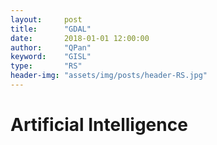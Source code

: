 ```yaml
---
layout:     post
title:      "GDAL"
date:       2018-01-01 12:00:00
author:     "QPan"
keyword:    "GISL"
type:       "RS"
header-img: "assets/img/posts/header-RS.jpg"
---
```


# [](#header-1)Artificial Intelligence

